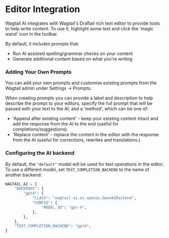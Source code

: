 # Editor Integration

Wagtail AI integrates with Wagtail's Draftail rich text editor to provide tools to help write content. To use it, highlight some text and click the 'magic wand' icon in the toolbar.

By default, it includes prompts that:

* Run AI assisted spelling/grammar checks on your content
* Generate additional content based on what you're writing

### Adding Your Own Prompts

You can add your own prompts and customise existing prompts from the Wagtail admin under Settings -> Prompts.

When creating prompts you can provide a label and description to help describe the prompt to your editors, specify the full prompt that will be passed with your text to the AI, and a 'method', which can be one of:

- 'Append after existing content' - keep your existing content intact and add the response from the AI to the end (useful for completions/suggestions).
- 'Replace content' - replace the content in the editor with the response from the AI (useful for corrections, rewrites and translations.)

### Configuring the AI backend

By default, the `"default"` model will be used for text operations in the editor. To use a different model, set `TEXT_COMPLETION_BACKEND` to the name of another backend:

```python
WAGTAIL_AI = {
    "BACKENDS": {
        "gpt4": {
            "CLASS": "wagtail_ai.ai.openai.OpenAIBackend",
            "CONFIG": {
                "MODEL_ID": "gpt-4",
            },
        },
    },
    "TEXT_COMPLETION_BACKEND": "gpt4",
}
```

